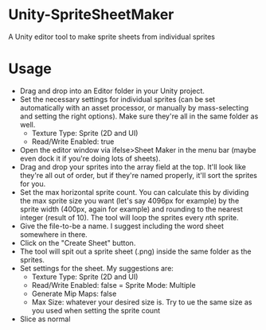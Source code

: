 # Unity-SpriteSheetMaker
A Unity editor tool to make sprite sheets from individual sprites

# Usage
- Drag and drop into an Editor folder in your Unity project.
- Set the necessary settings for individual sprites (can be set automatically with an asset processor, or manually by mass-selecting and setting the right options).  Make sure they're all in the same folder as well.
  - Texture Type: Sprite (2D and UI)
  - Read/Write Enabled: true
- Open the editor window via ifelse>Sheet Maker in the menu bar (maybe even dock it if you're doing lots of sheets).
- Drag and drop your sprites into the array field at the top.  It'll look like they're all out of order, but if they're named properly, it'll sort the sprites for you.
- Set the max horizontal sprite count.  You can calculate this by dividing the max sprite size you want (let's say 4096px for example) by the sprite width (400px, again for example) and rounding to the nearest integer (result of 10).  The tool will loop the sprites every *n*th sprite.
- Give the file-to-be a name.  I suggest including the word sheet somewhere in there.
- Click on the "Create Sheet" button.
- The tool will spit out a sprite sheet (.png) inside the same folder as the sprites.
- Set settings for the sheet.  My suggestions are:
  - Texture Type: Sprite (2D and UI)
  - Read/Write Enabled: false
  = Sprite Mode: Multiple
  - Generate Mip Maps: false
  - Max Size: whatever your desired size is.  Try to ue the same size as you used when setting the sprite count
- Slice as normal
